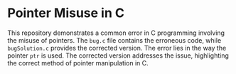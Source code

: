 # Pointer Misuse in C
This repository demonstrates a common error in C programming involving the misuse of pointers.
The `bug.c` file contains the erroneous code, while `bugSolution.c` provides the corrected version.
The error lies in the way the pointer `ptr` is used.  The corrected version addresses the issue, highlighting the correct method of pointer manipulation in C.